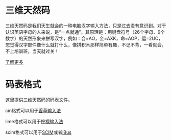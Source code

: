 # 三维天然码

三维天然码是我们天生就会的一种电脑汉字输入方法，只是过去没有意识到。对于认识英语字母的人来说，是“一点就通”。其原理是：用键盘符号（26个字母、9个数字）的天然形象来拼写汉字，例如：合=AO，金=AXK，命=AOP，运=2UC，您觉得汉字部件像什么就打什么，像拼积木那样简单有趣，不记不背，一看就会，不上培训班，当天就过关！

[了解更多](http://baike.baidu.com/view/717472.htm)

# 码表格式

这里提供三维天然码的码表文件。

cin格式可以用于[香草输入法](http://openvanilla.org)

lime格式可以用于[柠檬输入法](https://code.google.com/p/limeime/)

scim格式可以用于[SCIM](http://sourceforge.net/projects/scim/)或者[iBus](https://code.google.com/p/ibus/)

